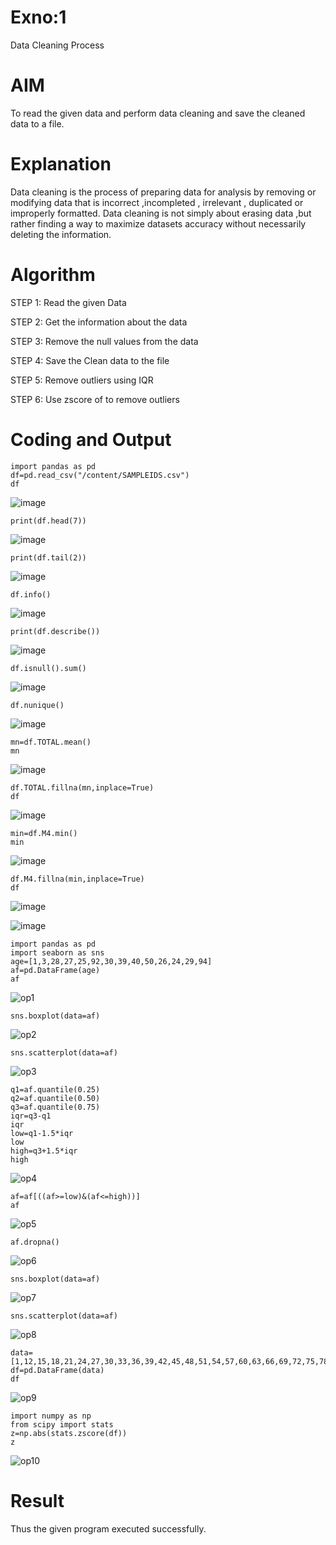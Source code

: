 # Exno:1
Data Cleaning Process

# AIM
To read the given data and perform data cleaning and save the cleaned data to a file.

# Explanation
Data cleaning is the process of preparing data for analysis by removing or modifying data that is incorrect ,incompleted , irrelevant , duplicated or improperly formatted. Data cleaning is not simply about erasing data ,but rather finding a way to maximize datasets accuracy without necessarily deleting the information.

# Algorithm
STEP 1: Read the given Data

STEP 2: Get the information about the data

STEP 3: Remove the null values from the data

STEP 4: Save the Clean data to the file

STEP 5: Remove outliers using IQR

STEP 6: Use zscore of to remove outliers

# Coding and Output
```
import pandas as pd
df=pd.read_csv("/content/SAMPLEIDS.csv")
df
```
![image](https://github.com/KUSHALI104/exno1/assets/150231135/872ae34a-5878-4024-a9b8-5fc354e48873)

```
print(df.head(7))
```
![image](https://github.com/KUSHALI104/exno1/assets/150231135/2a45bd96-81c3-4465-bcd0-6461730b9d05)

```
print(df.tail(2))
```
![image](https://github.com/KUSHALI104/exno1/assets/150231135/62ff6850-c23c-4794-9606-d37d5f07a96c)

```
df.info()
```
![image](https://github.com/KUSHALI104/exno1/assets/150231135/e86eaa13-543b-4496-96a7-f27a6a45bd26)

```
print(df.describe())
```
![image](https://github.com/KUSHALI104/exno1/assets/150231135/a2b55063-31e8-45fb-bfb8-61ce9c27016a)

```
df.isnull().sum()
```
![image](https://github.com/KUSHALI104/exno1/assets/150231135/f7724e20-e08f-4aa4-acdd-a979aca560ee)

```
df.nunique()
```
![image](https://github.com/KUSHALI104/exno1/assets/150231135/f4eaec9e-96bf-4573-ab6d-33b363397910)

```
mn=df.TOTAL.mean()
mn
```
![image](https://github.com/KUSHALI104/exno1/assets/150231135/28181d4b-84bb-4411-bdeb-f0ce81d67b37)


```
df.TOTAL.fillna(mn,inplace=True)
df
```
![image](https://github.com/KUSHALI104/exno1/assets/150231135/54f8c831-34c5-41d1-9701-b705b91892d8)

```
min=df.M4.min()
min
```
![image](https://github.com/KUSHALI104/exno1/assets/150231135/543ff734-afe8-4dbb-b48e-83d528cd382d)

```
df.M4.fillna(min,inplace=True)
df
```
![image](https://github.com/KUSHALI104/exno1/assets/150231135/d5975b1e-0666-412f-a24e-958fccc41c20)


![image](https://github.com/KUSHALI104/exno1/assets/150231135/9ea391cc-002a-4ecd-8a26-15b96e6a0b63)

```
import pandas as pd
import seaborn as sns
age=[1,3,28,27,25,92,30,39,40,50,26,24,29,94]
af=pd.DataFrame(age)
af
```
![op1](https://github.com/KUSHALI104/exno1/assets/150231135/f8920834-db32-416c-90fd-dcdbd7380664)

```
sns.boxplot(data=af)
```
![op2](https://github.com/KUSHALI104/exno1/assets/150231135/68c62fe4-b1ef-486c-ad49-7ba80a8d2a14)


```
sns.scatterplot(data=af)
```
![op3](https://github.com/KUSHALI104/exno1/assets/150231135/defe0293-d03b-4586-a6ee-7f7c9fb25366)

```
q1=af.quantile(0.25)
q2=af.quantile(0.50)
q3=af.quantile(0.75)
iqr=q3-q1
iqr
low=q1-1.5*iqr
low
high=q3+1.5*iqr
high
```
![op4](https://github.com/KUSHALI104/exno1/assets/150231135/55edb6d7-0fb0-4f00-8ae1-ba57d4eb544c)

```
af=af[((af>=low)&(af<=high))]
af
```
![op5](https://github.com/KUSHALI104/exno1/assets/150231135/465a4183-e553-46b8-bc1f-75e4d0658ea5)

```
af.dropna()
```
![op6](https://github.com/KUSHALI104/exno1/assets/150231135/9f6b1d62-903f-4833-97cd-f06f86ea8d74)

```
sns.boxplot(data=af)
```
![op7](https://github.com/KUSHALI104/exno1/assets/150231135/d31da394-7ec0-4219-b5ef-106c49b956b6)

```
sns.scatterplot(data=af)
```
![op8](https://github.com/KUSHALI104/exno1/assets/150231135/c4d48a75-643f-4a4c-bf75-1c6482bfe02c)

```
data=[1,12,15,18,21,24,27,30,33,36,39,42,45,48,51,54,57,60,63,66,69,72,75,78,81,84,87,90,93,96,99,102,105]
df=pd.DataFrame(data)
df
```
![op9](https://github.com/KUSHALI104/exno1/assets/150231135/b67ce8a7-21a7-4ab4-a36f-86fd11671752)

```
import numpy as np
from scipy import stats
z=np.abs(stats.zscore(df))
z
```
![op10](https://github.com/KUSHALI104/exno1/assets/150231135/c67b80b7-d3f1-4cd3-ae66-8b5a4536b105)


# Result
Thus the given program executed successfully.
